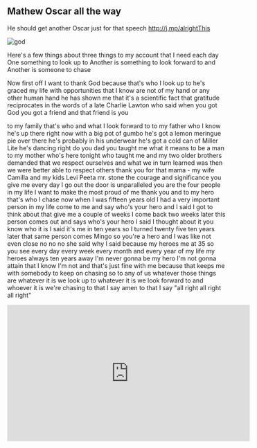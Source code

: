 <!-- title: Alrighty, Mathew  -->

## Mathew Oscar all the way

He should get another Oscar just for that speech 
http://j.mp/alrightThis

![god](https://files.gitter.im/581c97cbd73408ce4f339dc2/GUkB/godFriend.png)

Here's a few things about three things
to my account that I need each day 
One something to look up to 
Another is something to look forward to and 
Another is someone to chase 

Now first off I want to thank God because that's who I look
up to he's graced my life with opportunities
that I know are not of my hand or any other human hand 
he has shown me that it's a scientific fact 
that gratitude reciprocates 
in the words of a late Charlie Lawton who said 
when you got God you got a friend and that friend is you

to my family that's who and what I look
forward to to my father who I know he's
up there right now with a big pot of
gumbo he's got a lemon meringue pie over
there he's probably in his underwear
he's got a cold can of Miller Lite he's
dancing right
do you dad you taught me what it means
to be a man to my mother who's here
tonight who taught me and my two older
brothers demanded that we respect
ourselves and what we in turn learned
was then we were better able to respect
others thank you for that mama - my wife
Camilla and my kids Levi
Peeta mr. stone the courage and
significance you give me every day I go
out the door is unparalleled you are the
four people in my life I want to make
the most proud of me thank you
and to my hero that's who I chase now
when I was fifteen years old I had a
very important person in my life come to
me and say who's your hero and I said I
got to think about that give me a couple
of weeks I come back two weeks later
this person comes out and says who's
your hero I said I thought about it you
know who it is I said it's me in ten
years
so I turned twenty five ten years later
that same person comes Mingo so you're a
hero and I was like not even close no no
no she said why I said because my heroes
me at 35 so you see every day every week
every month and every year of my life my
heroes always ten years away
I'm never gonna be my hero I'm not gonna
attain that I know I'm not and that's
just fine with me because that keeps me
with somebody to keep on chasing so to
any of us whatever those things are
whatever it is we look up to whatever it
is we look forward to and whoever it is
we're chasing to that I say amen to that
I say "all right all right all right"

<iframe width="560" height="315" src="https://www.youtube.com/embed/wD2cVhC-63I" frameborder="0" allow="accelerometer; autoplay; clipboard-write; encrypted-media; gyroscope; picture-in-picture" allowfullscreen></iframe>

